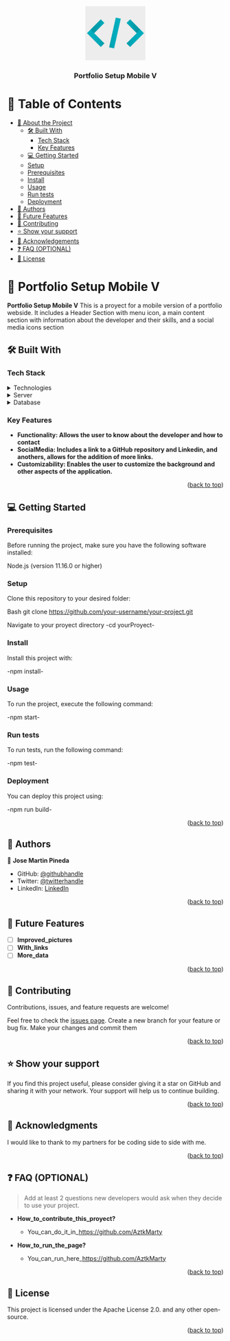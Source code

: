 <a name="readme-top"></a>
<div align="center">
  <img src="murple_logo.png" alt="logo" width="140"  height="auto" />
  <br/>

  <h3><b>Portfolio Setup Mobile V</b></h3>

</div>

# 📗 Table of Contents

- [📖 About the Project](#about-project)
  - [🛠 Built With](#built-with)
    - [Tech Stack](#tech-stack)
    - [Key Features](#key-features)
  - [💻 Getting Started](#getting-started)
  - [Setup](#setup)
  - [Prerequisites](#prerequisites)
  - [Install](#install)
  - [Usage](#usage)
  - [Run tests](#run-tests)
  - [Deployment](#deployment)
- [👥 Authors](#authors)
- [🔭 Future Features](#future-features)
- [🤝 Contributing](#contributing)
- [⭐️ Show your support](#support)
- [🙏 Acknowledgements](#acknowledgements)
- [❓ FAQ (OPTIONAL)](#faq)
- [📝 License](#license)

# 📖 Portfolio Setup Mobile V <a name="about-project"></a>

**Portfolio Setup Mobile V** This is a proyect for a mobile version of a portfolio webside. It includes a Header Section with menu icon, a main content section with information about the developer and their skills, and a social media icons section

## 🛠 Built With <a name="built-with"></a>

### Tech Stack <a name="tech-stack"></a>

<details>
  <summary>Technologies</summary>
  <ul>
    <li>HTML</li>
    <li>CSS</li>
  </ul>
</details>

<details>
  <summary>Server</summary>
  <ul>
    <li>GitHub</li>
    <li>GitBash</li>
    <li>Node.js</li>
  </ul>
</details>

<details>
<summary>Database</summary>
  <ul>
    <li><a href="https://www.postgresql.org/">PostgreSQL</a></li>
    <li>"Unfortunately, this project did not require a database to be used."</li>
  </ul>
</details>

### Key Features <a name="key-features"></a>

- **Functionality: Allows the user to know about the developer and how to contact**
- **SocialMedia: Includes a link to a GitHub repository and Linkedin, and anothers, allows for the addition of more links.**
- **Customizability: Enables the user to customize the background and other aspects of the application.**

<p align="right">(<a href="#readme-top">back to top</a>)</p>

## 💻 Getting Started <a name="getting-started"></a>

### Prerequisites

Before running the project, make sure you have the following software installed:

Node.js (version 11.16.0 or higher)

### Setup

Clone this repository to your desired folder:


Bash
git clone https://github.com/your-username/your-project.git

Navigate to your proyect directory
-cd yourProyect-

### Install

Install this project with:

-npm install-

### Usage

To run the project, execute the following command:

-npm start-

### Run tests

To run tests, run the following command:

-npm test-

### Deployment

You can deploy this project using:

-npm run build-

<p align="right">(<a href="#readme-top">back to top</a>)</p>

## 👥 Authors <a name="authors"></a>

👤 **Jose Martin Pineda**

- GitHub: [@githubhandle](https://github.com/AztkMarty)
- Twitter: [@twitterhandle](https://twitter.com/MartinPineda)
- LinkedIn: [LinkedIn](https://www.linkedin.com/in/jos%C3%A9-mart%C3%ADn-pineda-ram%C3%ADrez-6183231b2?lipi=urn%3Ali%3Apage%3Ad_flagship3_profile_view_base_contact_details%3BQR7hXZnUQMyJwPuBZXlFUA%3D%3D)

<p align="right">(<a href="#readme-top">back to top</a>)</p>

## 🔭 Future Features <a name="future-features"></a>

- [ ] **Improved_pictures**
- [ ] **With_links**
- [ ] **More_data**

<p align="right">(<a href="#readme-top">back to top</a>)</p>

## 🤝 Contributing <a name="contributing"></a>

Contributions, issues, and feature requests are welcome!

Feel free to check the [issues page](../../issues/).
Create a new branch for your feature or bug fix.
Make your changes and commit them

<p align="right">(<a href="#readme-top">back to top</a>)</p>

## ⭐️ Show your support <a name="support"></a>

If you find this project useful, please consider giving it a star on GitHub and sharing it with your network.
Your support will help us to continue building.

<p align="right">(<a href="#readme-top">back to top</a>)</p>

## 🙏 Acknowledgments <a name="acknowledgements"></a>

I would like to thank to my partners for be coding side to side with me.

<p align="right">(<a href="#readme-top">back to top</a>)</p>

## ❓ FAQ (OPTIONAL) <a name="faq"></a>

> Add at least 2 questions new developers would ask when they decide to use your project.

- **How_to_contribute_this_proyect?**

  - You_can_do_it_in_https://github.com/AztkMarty

- **How_to_run_the_page?**

  - You_can_run_here_https://github.com/AztkMarty

<p align="right">(<a href="#readme-top">back to top</a>)</p>

## 📝 License <a name="license"></a>

This project is licensed under the Apache License 2.0. and any other open-source.

<p align="right">(<a href="#readme-top">back to top</a>)</p>